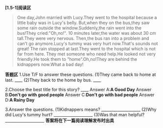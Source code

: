 **[1.5-1]阅读区**

>   One day,John married with Lucy.They went to the hospital because a little baby was in Lucy's belly.
  But,when they on the bus,they saw some rain outside the window.Suddenly,the rain went into the bus!They cried:"Oh,no!".
  10 minutes later,the water was about 30 cm tall.They were very nervous.
  Then,the bus ran into a problem and can't go anymore.Lucy's tummy was very hurt now.That's sounds not great!
  The rain stopped at last.They went to the hospital which is not far from here.
  They met someone who need help.He looked not very friendly.He took them to "home".Oh,no!They are behind the kidnappers now.What a bad day!

**答题区**
1.Use T/F to answer these questions.
    (1)They came back to home at last.   ____
    (2)They back to the home by bus.   ____

2.Choose the best title for this story?  ____
Answer A:**A Good Day**
Answer B:**Don't go with good people**
Answer C:**Don't go with bad people**
Answer D:**A Rainy Day**

3.Answer the questions.
    (1)Kidnappers means?   ____________________
    (2)Why did Lucy's tummy hurt?   ____________________
    (3)Was that man helpful?   ____________________
**答案将在下一篇阅读理解发布时出具**